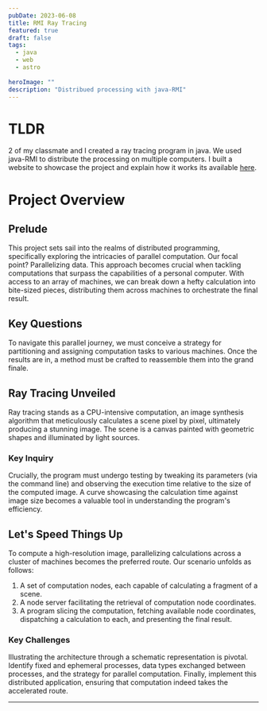 ```yaml
---
pubDate: 2023-06-08
title: RMI Ray Tracing
featured: true
draft: false
tags:
  - java
  - web
  - astro
  
heroImage: ""
description: "Distribued processing with java-RMI"
---
```

# TLDR
2 of my classmate and I created a ray tracing program in java. We used java-RMI to distribute the processing on multiple computers.
I built a website to showcase the project and explain how it works its available [here](https://ray-tracing-rendu.vercel.app/).
 
# Project Overview

## Prelude

This project sets sail into the realms of distributed programming, specifically exploring the intricacies of parallel computation. Our focal point? Parallelizing data. This approach becomes crucial when tackling computations that surpass the capabilities of a personal computer. With access to an array of machines, we can break down a hefty calculation into bite-sized pieces, distributing them across machines to orchestrate the final result.

## Key Questions

To navigate this parallel journey, we must conceive a strategy for partitioning and assigning computation tasks to various machines. Once the results are in, a method must be crafted to reassemble them into the grand finale.

## Ray Tracing Unveiled

Ray tracing stands as a CPU-intensive computation, an image synthesis algorithm that meticulously calculates a scene pixel by pixel, ultimately producing a stunning image. The scene is a canvas painted with geometric shapes and illuminated by light sources.

### Key Inquiry

Crucially, the program must undergo testing by tweaking its parameters (via the command line) and observing the execution time relative to the size of the computed image. A curve showcasing the calculation time against image size becomes a valuable tool in understanding the program's efficiency.

## Let's Speed Things Up

To compute a high-resolution image, parallelizing calculations across a cluster of machines becomes the preferred route. Our scenario unfolds as follows:

1. A set of computation nodes, each capable of calculating a fragment of a scene.
2. A node server facilitating the retrieval of computation node coordinates.
3. A program slicing the computation, fetching available node coordinates, dispatching a calculation to each, and presenting the final result.

### Key Challenges

Illustrating the architecture through a schematic representation is pivotal. Identify fixed and ephemeral processes, data types exchanged between processes, and the strategy for parallel computation. Finally, implement this distributed application, ensuring that computation indeed takes the accelerated route.

---